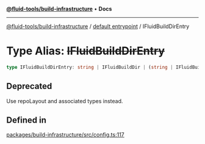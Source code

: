 [**@fluid-tools/build-infrastructure**](../../README.md) • **Docs**

***

[@fluid-tools/build-infrastructure](../../README.md) / [default entrypoint](../README.md) / IFluidBuildDirEntry

# Type Alias: ~~IFluidBuildDirEntry~~

```ts
type IFluidBuildDirEntry: string | IFluidBuildDir | (string | IFluidBuildDir)[];
```

## Deprecated

Use repoLayout and associated types instead.

## Defined in

[packages/build-infrastructure/src/config.ts:117](https://github.com/microsoft/FluidFramework/blob/main/build-tools/packages/build-infrastructure/src/config.ts#L117)
